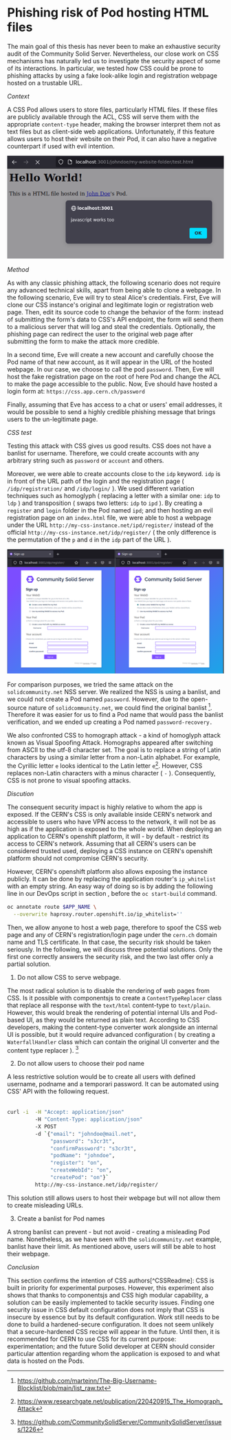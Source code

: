 # Phishing risk of Pod hosting HTML files

The main goal of this thesis has never been to make an exhaustive security audit of the Community Solid Server. Nevertheless, our close work on CSS mechanisms has naturally led us to investigate the security aspect of some of its interactions. In particular, we tested how CSS could be prone to phishing attacks by using a fake look-alike login and registration webpage hosted on a trustable URL.

*Context*

A CSS Pod allows users to store files, particularly HTML files. If these files are publicly available through the ACL, CSS will serve them with the appropriate `content-type` header, making the browser interpret them not as text files but as client-side web applications. Unfortunately, if this feature allows users to host their website on their Pod, it can also have a negative counterpart if used with evil intention.

<!-- TODO: add url to webpage is podurl+pathtofile-->

![An example of a user webpage hosted in a Pod on a local CSS instance](./assets/illu_sec.png)


*Method*


As with any classic phishing attack, the following scenario does not require any advanced technical skills, apart from being able to clone a webpage. In the following scenario, Eve will try to steal  Alice's credentials. First, Eve will clone our CSS instance's original and legitimate login or registration web page. Then, edit its source code to change the behavior of the form: instead of submitting the form's data to CSS's API endpoint, the form will send them to a malicious server that will log and steal the credentials. Optionally, the phishing page can redirect the user to the original web page after submitting the form to make the attack more credible.

In a second time, Eve will create a new account and carefully choose the Pod name of that new account, as it will appear in the URL of the hosted webpage. In our case, we choose to call the pod `password`. Then, Eve will host the fake registration page on the root of here Pod and change the ACL to make the page accessible to the public. Now, Eve should have hosted a login form at: `https://css.app.cern.ch/password`

Finally, assuming that Eve has access to a chat or users' email addresses, it would be possible to send a highly credible phishing message that brings users to the un-legitimate page. 

<!-- see figure \label{LabelName}
 -->

*CSS test*

 Testing this attack with CSS gives us good results. CSS does not have a banlist for username. Therefore,  we could create accounts with any arbitrary string such as `password` or `account` and others.

 Moreover, we were able to create accounts close to the `idp` keyword. `idp` is in front of the URL path of the login and the registration page ( `/idp/registration/` and `/idp/login/` ). We used different variation techniques such as homoglyph ( replacing a letter with a similar one: `idp` to `ldp` ) and transposition ( swaps two letters: `idp` to `ipd` ). By creating a `register` and `login` folder in the Pod named `ipd`; and then hosting an evil registration page on an `index.html` file, we were able to host a webpage under the URL `http://my-css-instance.net/ipd/register/` instead of the official `http://my-css-instance.net/idp/register/` ( the only difference is the permutation of the `p` and `d` in the `idp` part of the URL ).

<!--  Still possible with subfolder name -->

![ One the right side the original registration page. On the left, an evil registration page in a `index.html` file, contained in the `register` folder of a Pod named `ipd` \label{idp_ipd} ](./assets/idp_ipd.png )

For comparison purposes, we tried the same attack on the `solidcommunity.net` NSS server. We realized the NSS is using a banlist, and we could not create a Pod named `password`. However, due to the open-source nature of `solidcommunity.net`, we could find the original banlist [^banlistNss]. Therefore it was easier for us to find a Pod name that would pass the banlist verification, and we ended up creating a Pod named `password-recovery.`

We also confronted CSS to homograph attack - a kind of homoglyph attack known as Visual Spoofing Attack. Homographs appeared after switching from ASCII to the utf-8 character set. The goal is to replace a string of Latin characters by using a similar letter from a non-Latin alphabet. For example, the Cyrillic letter `e` looks identical to the Latin letter `e`[^homographAttack]. However, CSS replaces non-Latin characters with a minus character ( `-` ). Consequently, CSS is not prone to visual spoofing attacks. 

*Discution*

The consequent security impact is highly relative to whom the app is exposed. If the CERN's CSS is only available inside CERN's network and accessible to users who have VPN access to the network, it will not be as high as if the application is exposed to the whole world. When deploying an application to CERN's openshift platform, it will - by default - restrict its access to CERN's network. Assuming that all CERN's users can be considered trusted used, deploying a CSS instance on CERN's openshift platform should not compromise CERN's security. <!-- [TODO add ref already allowed to created website] -->

However, CERN's openshift platform also allows exposing the instance publicly. It can be done by replacing the application router's `ip_whitelist` with an empty string. An easy way of doing so is by adding the following line in our DevOps script in section <!-- [TODO add ref] -->, before the `oc start-build` command.

```bash
oc annotate route $APP_NAME \
  --overwrite haproxy.router.openshift.io/ip_whitelist=''

```

 Then, we allow anyone to host a web page, therefore to  spoof the CSS web page and any of CERN's registration/login page under the `cern.ch` domain name and TLS certificate. In that case, the security risk should be taken seriously. In the following, we will discuss three potential solutions. Only the first one correctly answers the security risk, and the two last offer only a partial solution. 

  1. Do not allow CSS to serve webpage.

The most radical solution is to disable the rendering of web pages from CSS. Is it possible with componentsjs to create a `ContentTypeReplacer` class that replace all response with the `text/html` content-type to `text/plain`. However, this would break the rendering of potential internal UIs and Pod-based UI, as they would be returned as plain text. According to CSS developers, making the content-type converter work alongside an internal UI is possible, but it would require advanced configuration ( by creating a `WaterfallHandler` class which can contain the original UI converter and the content type replacer ). [^contentTypeIssue]

  2. Do not allow users to choose their pod name

A less restrictive solution would be to create all users with defined username, podname and a temporari password. It can be automated using CSS' API with the following request. 

 ```bash

 curl -i  -H "Accept: application/json"
          -H "Content-Type: application/json"
          -X POST
          -d `{"email": "johndoe@mail.net",
               "password": "s3cr3t",
               "confirmPassword": "s3cr3t",
               "podName": "johndoe",
               "register": "on",
               "createWebId": "on",
               "createPod": "on"}`
          http://my-css-instance.net/idp/register/

 ```

   This solution still allows users to host their webpage but will not allow them to create misleading URLs. 

  3. Create a banlist for Pod names

   A strong banlist can prevent - but not avoid - creating a misleading Pod name. Nonetheless, as we have seen with the `solidcommunity.net` example, banlist have their limit. As mentioned above, users will still be able to host their webpage.

<!--    Black list proposal, just put link or  --> 

<!--  4. Use another URL base
 A solution that can only be implemented upstream, but the use of a second URL base from interpreted Pod content ( such as Github and github.io ) -->


<!-- DOS  register page -->
<!-- No security audits yet -->

*Conclusion*

 This section confirms the intention of CSS authors[^CSSReadme]: CSS is built in priority for experimental purposes. However, this experiment also shows that thanks to componentsjs and CSS high modular capability, a solution can be easily implemented to tackle security issues. Finding one security issue in CSS default configuration does not imply that CSS is insecure by essence but by its default configuration. Work still needs to be done to build a hardened-secure configuration<!-- [ TODO REWRITE] -->. It does not seem unlikely that a secure-hardened CSS recipe will appear in the future. Until then, it is recommended for CERN to use CSS for its current purpose: experimentation; and the future Solid developer at CERN should consider particular attention regarding whom the application is exposed to and what data is hosted on the Pods.

<!--  TODO: OK for CERN profile
 -->

[^homographAttack]: https://www.researchgate.net/publication/220420915_The_Homograph_Attack

[^unicodeSec]: https://unicode.org/reports/tr36/tr36-8.html#visual_spoofing

[^banlistNss]: https://github.com/marteinn/The-Big-Username-Blocklist/blob/main/list_raw.txt

[^contentTypeIssue]:  https://github.com/CommunitySolidServer/CommunitySolidServer/issues/1226


